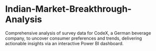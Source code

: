 # Indian-Market-Breakthrough-Analysis
Comprehensive analysis of survey data for CodeX, a German beverage company, to uncover consumer preferences and trends, delivering actionable insights via an interactive Power BI dashboard.
